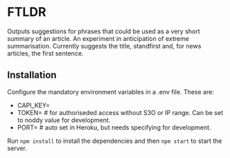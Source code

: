 # FTLDR

Outputs suggestions for phrases that could be used as a very short summary of an article. An experiment in anticipation of extreme summarisation. Currently suggests the title, standfirst and, for news articles, the first sentence.

## Installation

Configure the mandatory environment variables in a .env file. These are:
* CAPI_KEY=
* TOKEN= # for authoriseded access without S3O or IP range. Can be set to noddy value for development.
* PORT= # auto set in Heroku, but needs specifying for development.

Run `npm install` to install the dependencies and then `npm start` to start the server.
